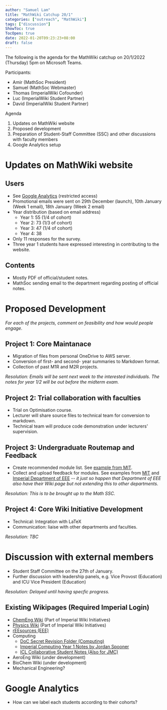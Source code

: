 ```yaml
---
author: "Samuel Lam"
title: "MathWiki Catchup 20/1"
categories: ["outreach", "MathWiki"]
tags: ["discussion"]
ShowToc: true
TocOpen: true
date: 2022-01-20T09:23:23+08:00
draft: false
---
```


The following is the agenda for the MathWiki catchup on 20/1/2022 (Thursday) 5pm on Microsoft Teams.

Participants: 
- Amir (MathSoc President)
- Samuel (MathSoc Webmaster)
- Thomas (ImperialWiki Cofounder)
- Luc (ImperialWiki Student Partner)
- David (ImperialWiki Student Partner)

Agenda
1. Updates on MathWiki website
2. Proposed development
3. Preparation of Student-Staff Committee (SSC) and other discussions with faculty members
4. Google Analytics setup

# Updates on MathWiki website

## Users
- See [Google Analytics](https://analytics.google.com/analytics/web/#/report/defaultid/a215907517w297894826p257634531/_u.date00=20211227&_u.date01=20220119) (restricted access)
- Promotional emails were sent on 29th December (launch), 10th January (Week 1 email), 18th January (Week 2 email)
- Year distribution (based on email address)
    - Year 1: 55 (1/4 of cohort)
    - Year 2: 73 (1/3 of cohort)
    - Year 3: 47 (1/4 of cohort) 
    - Year 4: 38
- Only 11 responses for the survey.
- Three year 1 students have expressed interesting in contributing to the website.

## Contents
- Mostly PDF of official/student notes.
- MathSoc sending email to the department regarding posting of official notes.

# Proposed Development
*For each of the projects, comment on feasibility and how would people engage.*

## Project 1: Core Maintanace
- Migration of files from personal OneDrive to AWS server.
- Conversion of first- and second- year summaries to Markdown format.
- Collection of past M1R and M2R projects.

*Resolution: Emails will be sent next week to the interested individuals. The notes for year 1/2 will be out before the midterm exam.*

## Project 2: Trial collaboration with faculties
- Trial on Optimisation course. 
- Lecturer will share source files to technical team for conversion to markdown.
- Technical team will produce code demonstration under lecturers' supervision.

## Project 3: Undergraduate Routemap and Feedback
- Create recommended module list. See [example from MIT](https://math.mit.edu/academics/undergrad/roadmaps.php).
- Collect and upload feedback for modules. See examples from [MIT](http://course18.guide/) and [Imperial Department of EEE](https://reesources.netlify.app/) -- *it just so happen that Department of EEE also have their Wiki page but not extending this to other departments.*

*Resolution: This is to be brought up to the Math SSC.*

## Project 4: Core Wiki Initiative Development
- Technical: Integration with LaTeX
- Communication: liaise with other departments and faculties.

*Resolution: TBC*

# Discussion with external members
- Student Staff Committee on the 27th of January.
- Further discussion with leadership panels, e.g. Vice Provost (Education) and ICU Vice President (Education)

*Resolution: Delayed until having specfic progress.*

## Existing Wikipages (Required Imperial Login)
- [ChemEng Wiki](https://chemengwiki.com/) (Part of Imperial Wiki Initiatives)
- [Physics Wiki](https://imperialphyswiki.com/) (Part of Imperial Wiki Initiatives)
- [rEEsources (EEE)](https://reesources.netlify.app/)
- Computing
    - [DoC Secret Revision Folder (Computing)](https://imperiallondon-my.sharepoint.com/personal/comparn_ic_ac_uk/_layouts/15/onedrive.aspx?id=%2Fpersonal%2Fcomparn%5Fic%5Fac%5Fuk%2FDocuments%2FDoC%20Secret%20Revision%20Folder)
    - [Imperial Computing Year 1 Notes by Jordan Spooner](https://github.com/jordanspooner/ic-first-year-notes)
    - [ICL Collaborative Student Notes (Also for JMC)](icl-notes.github.io)
- AeroEng Wiki (under development)
- BioChem Wiki (under development)
- Mechanical Engineering?

# Google Analytics
- How can we label each students according to their cohorts?




